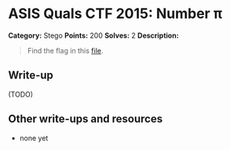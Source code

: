 # ASIS Quals CTF 2015: Number π

**Category:** Stego
**Points:** 200
**Solves:** 2
**Description:**

> Find the flag in this [file](http://tasks.asis-ctf.ir/PI_number_633904b78afdee334b7020dccefbfe39).

## Write-up

(TODO)

## Other write-ups and resources

* none yet
